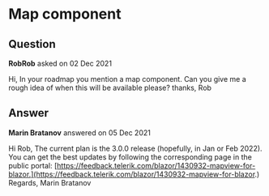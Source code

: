 # Map component

## Question

**RobRob** asked on 02 Dec 2021

Hi, In your roadmap you mention a map component. Can you give me a rough idea of when this will be available please? thanks, Rob

## Answer

**Marin Bratanov** answered on 05 Dec 2021

Hi Rob, The current plan is the 3.0.0 release (hopefully, in Jan or Feb 2022). You can get the best updates by following the corresponding page in the public portal: [https://feedback.telerik.com/blazor/1430932-mapview-for-blazor.](https://feedback.telerik.com/blazor/1430932-mapview-for-blazor.) Regards, Marin Bratanov
